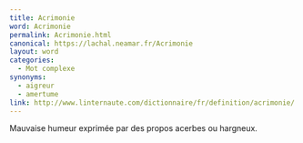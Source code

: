 ```yaml
---
title: Acrimonie
word: Acrimonie
permalink: Acrimonie.html
canonical: https://lachal.neamar.fr/Acrimonie
layout: word
categories:
  - Mot complexe
synonyms:
  - aigreur
  - amertume
link: http://www.linternaute.com/dictionnaire/fr/definition/acrimonie/
---
```


Mauvaise humeur exprimée par des propos acerbes ou hargneux.

